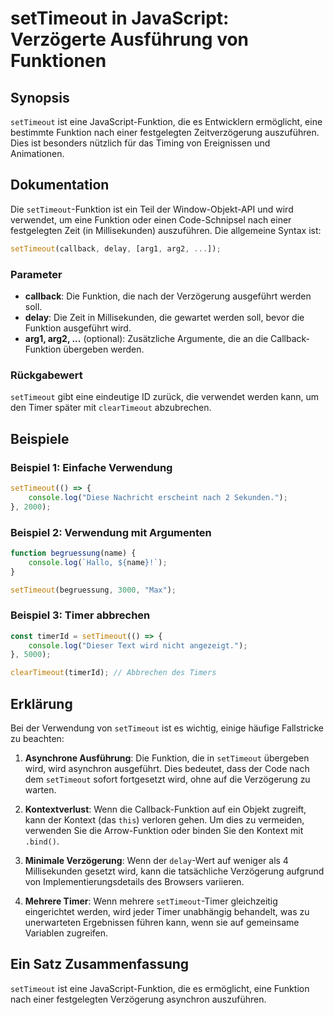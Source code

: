 <!--
Meta Description: # setTimeout in JavaScript: Verzögerte Ausführung von Funktionen ## Synopsis `setTimeout` ist eine JavaScript-Funktion, die es Entwicklern ermöglicht,...
Meta Keywords: die, settimeout, funktion, wird, javascript
-->

# setTimeout in JavaScript: Verzögerte Ausführung von Funktionen

## Synopsis
`setTimeout` ist eine JavaScript-Funktion, die es Entwicklern ermöglicht, eine bestimmte Funktion nach einer festgelegten Zeitverzögerung auszuführen. Dies ist besonders nützlich für das Timing von Ereignissen und Animationen.

## Dokumentation
Die `setTimeout`-Funktion ist ein Teil der Window-Objekt-API und wird verwendet, um eine Funktion oder einen Code-Schnipsel nach einer festgelegten Zeit (in Millisekunden) auszuführen. Die allgemeine Syntax ist:

```javascript
setTimeout(callback, delay, [arg1, arg2, ...]);
```

### Parameter
- **callback**: Die Funktion, die nach der Verzögerung ausgeführt werden soll.
- **delay**: Die Zeit in Millisekunden, die gewartet werden soll, bevor die Funktion ausgeführt wird.
- **arg1, arg2, ...** (optional): Zusätzliche Argumente, die an die Callback-Funktion übergeben werden.

### Rückgabewert
`setTimeout` gibt eine eindeutige ID zurück, die verwendet werden kann, um den Timer später mit `clearTimeout` abzubrechen.

## Beispiele
### Beispiel 1: Einfache Verwendung
```javascript
setTimeout(() => {
    console.log("Diese Nachricht erscheint nach 2 Sekunden.");
}, 2000);
```

### Beispiel 2: Verwendung mit Argumenten
```javascript
function begruessung(name) {
    console.log(`Hallo, ${name}!`);
}

setTimeout(begruessung, 3000, "Max");
```

### Beispiel 3: Timer abbrechen
```javascript
const timerId = setTimeout(() => {
    console.log("Dieser Text wird nicht angezeigt.");
}, 5000);

clearTimeout(timerId); // Abbrechen des Timers
```

## Erklärung
Bei der Verwendung von `setTimeout` ist es wichtig, einige häufige Fallstricke zu beachten:

1. **Asynchrone Ausführung**: Die Funktion, die in `setTimeout` übergeben wird, wird asynchron ausgeführt. Dies bedeutet, dass der Code nach dem `setTimeout` sofort fortgesetzt wird, ohne auf die Verzögerung zu warten.
  
2. **Kontextverlust**: Wenn die Callback-Funktion auf ein Objekt zugreift, kann der Kontext (das `this`) verloren gehen. Um dies zu vermeiden, verwenden Sie die Arrow-Funktion oder binden Sie den Kontext mit `.bind()`.

3. **Minimale Verzögerung**: Wenn der `delay`-Wert auf weniger als 4 Millisekunden gesetzt wird, kann die tatsächliche Verzögerung aufgrund von Implementierungsdetails des Browsers variieren.

4. **Mehrere Timer**: Wenn mehrere `setTimeout`-Timer gleichzeitig eingerichtet werden, wird jeder Timer unabhängig behandelt, was zu unerwarteten Ergebnissen führen kann, wenn sie auf gemeinsame Variablen zugreifen.

## Ein Satz Zusammenfassung
`setTimeout` ist eine JavaScript-Funktion, die es ermöglicht, eine Funktion nach einer festgelegten Verzögerung asynchron auszuführen.